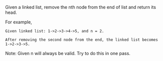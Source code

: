 Given a linked list, remove the nth node from the end of list and return its head.

For example,
```
Given linked list: 1->2->3->4->5, and n = 2.

After removing the second node from the end, the linked list becomes 1->2->3->5.
```

Note:
Given n will always be valid.
Try to do this in one pass.